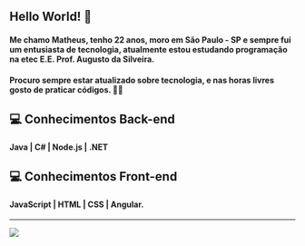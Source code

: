 ## Hello World! 👋

#### Me chamo Matheus, tenho 22 anos, moro em São Paulo - SP e sempre fui um entusiasta de tecnologia, atualmente estou estudando programação na etec E.E. Prof. Augusto da Silveira.
#### Procuro sempre estar atualizado sobre tecnologia, e nas horas livres gosto de praticar códigos. 👨‍💻



##  💻 Conhecimentos  Back-end
#### Java | C# | Node.js | .NET

##  💻 Conhecimentos  Front-end 
#### JavaScript | HTML | CSS | Angular.

<hr>
<a href="https://www.linkedin.com/in/matheus-marcelo-neves/" alt="Linkedin">
   <img src="https://img.shields.io/badge/LinkedIn-0077B5?style=for-the-badge&logo=linkedin&logoColor=white"/>
</a>
